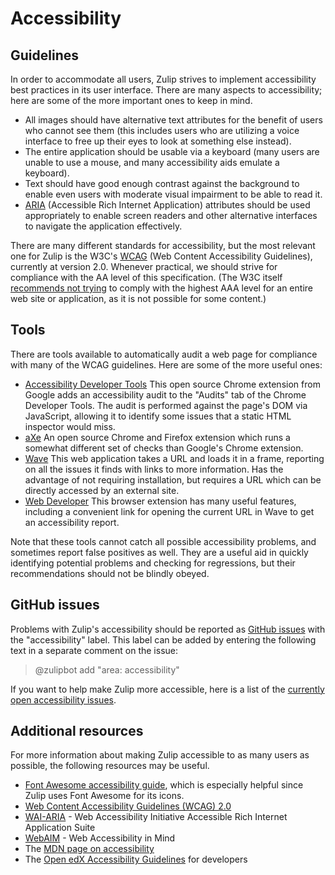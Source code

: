# Accessibility

## Guidelines

In order to accommodate all users, Zulip strives to implement accessibility
best practices in its user interface.  There are many aspects to accessibility;
here are some of the more important ones to keep in mind.

- All images should have alternative text attributes for the benefit of users
  who cannot see them (this includes users who are utilizing a voice interface
  to free up their eyes to look at something else instead).
- The entire application should be usable via a keyboard (many users are unable
  to use a mouse, and many accessibility aids emulate a keyboard).
- Text should have good enough contrast against the background to enable
  even users with moderate visual impairment to be able to read it.
- [ARIA](https://www.w3.org/WAI/intro/aria) (Accessible Rich Internet
  Application) attributes should be used appropriately to enable screen
  readers and other alternative interfaces to navigate the application
  effectively.

There are many different standards for accessibility, but the most relevant
one for Zulip is the W3C's [WCAG](https://www.w3.org/TR/WCAG20/) (Web Content
Accessibility Guidelines), currently at version 2.0.  Whenever practical, we
should strive for compliance with the AA level of this specification.
(The W3C itself
[recommends not trying](https://www.w3.org/TR/UNDERSTANDING-WCAG20/conformance.html#uc-conf-req1-head)
to comply with the highest AAA level for an entire web site or application,
as it is not possible for some content.)

## Tools

There are tools available to automatically audit a web page for compliance
with many of the WCAG guidelines.  Here are some of the more useful ones:

- [Accessibility Developer Tools][chrome-webstore]
  This open source Chrome extension from Google adds an accessibility audit to
  the "Audits" tab of the Chrome Developer Tools.  The audit is performed
  against the page's DOM via JavaScript, allowing it to identify some issues
  that a static HTML inspector would miss.
- [aXe](https://www.deque.com/products/axe/) An open source Chrome and Firefox
  extension which runs a somewhat different set of checks than Google's Chrome
  extension.
- [Wave](https://wave.webaim.org/) This web application takes a URL and loads
  it in a frame, reporting on all the issues it finds with links to more
  information.  Has the advantage of not requiring installation, but requires
  a URL which can be directly accessed by an external site.
- [Web Developer](https://chrispederick.com/work/web-developer/) This browser
  extension has many useful features, including a convenient link for opening
  the current URL in Wave to get an accessibility report.

Note that these tools cannot catch all possible accessibility problems, and
sometimes report false positives as well.  They are a useful aid in quickly
identifying potential problems and checking for regressions, but their
recommendations should not be blindly obeyed.

## GitHub issues

Problems with Zulip's accessibility should be reported as
[GitHub issues](https://github.com/zulip/zulip/issues) with the "accessibility"
label.  This label can be added by entering the following text in a separate
comment on the issue:

> @zulipbot add "area: accessibility"

If you want to help make Zulip more accessible, here is a list of the
[currently open accessibility issues][accessibility-issues].

## Additional resources

For more information about making Zulip accessible to as many users as
possible, the following resources may be useful.

- [Font Awesome accessibility guide](https://fontawesome.com/how-to-use/on-the-web/other-topics/accessibility),
  which is especially helpful since Zulip uses Font Awesome for its icons.
- [Web Content Accessibility Guidelines (WCAG) 2.0](https://www.w3.org/TR/WCAG/)
- [WAI-ARIA](https://www.w3.org/WAI/intro/aria) - Web Accessibility Initiative
  Accessible Rich Internet Application Suite
- [WebAIM](https://webaim.org/) - Web Accessibility in Mind
- The [MDN page on accessibility](https://developer.mozilla.org/en-US/docs/Web/Accessibility)
- The [Open edX Accessibility Guidelines][openedx-guidelines] for developers


[chrome-webstore]: https://chrome.google.com/webstore/detail/accessibility-developer-t/fpkknkljclfencbdbgkenhalefipecmb
[openedx-guidelines]: https://edx.readthedocs.io/projects/edx-developer-guide/en/latest/conventions/accessibility.html
[accessibility-issues]: https://github.com/zulip/zulip/issues?q=is%3Aissue+is%3Aopen+label%3A%22area%3A%20accessibility%22
